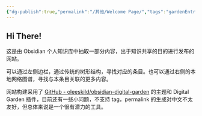 ```yaml
---
{"dg-publish":true,"permalink":"/其他/Welcome Page/","tags":"gardenEntry"}
---
```



## Hi There!

这是由 Obsidian 个人知识库中抽取一部分内容，出于知识共享的目的进行发布的网站。

可以通过左侧边栏，通过传统的树形结构，寻找对应的条目。也可以通过右侧的本地网络图谱，寻找与本条目关联的更多内容。

网站构建采用了 [GitHub - oleeskild/obsidian-digital-garden](https://github.com/oleeskild/Obsidian-Digital-Garden) 的主题和 Digital Garden 插件，目前还有一些小问题，不支持 tag，permalink 的生成对中文不太友好，但总体来说是一个很有潜力的工具。